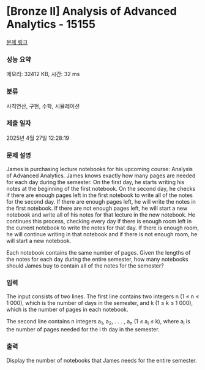 # [Bronze II] Analysis of Advanced Analytics - 15155 

[문제 링크](https://www.acmicpc.net/problem/15155) 

### 성능 요약

메모리: 32412 KB, 시간: 32 ms

### 분류

사칙연산, 구현, 수학, 시뮬레이션

### 제출 일자

2025년 4월 27일 12:28:19

### 문제 설명

<p>James is purchasing lecture notebooks for his upcoming course: Analysis of Advanced Analytics. James knows exactly how many pages are needed for each day during the semester. On the first day, he starts writing his notes at the beginning of the first notebook. On the second day, he checks if there are enough pages left in the first notebook to write all of the notes for the second day. If there are enough pages left, he will write the notes in the first notebook. If there are not enough pages left, he will start a new notebook and write all of his notes for that lecture in the new notebook. He continues this process, checking every day if there is enough room left in the current notebook to write the notes for that day. If there is enough room, he will continue writing in that notebook and if there is not enough room, he will start a new notebook.</p>

<p>Each notebook contains the same number of pages. Given the lengths of the notes for each day during the entire semester, how many notebooks should James buy to contain all of the notes for the semester?</p>

### 입력 

 <p>The input consists of two lines. The first line contains two integers n (1 ≤ n ≤ 1 000), which is the number of days in the semester, and k (1 ≤ k ≤ 1 000), which is the number of pages in each notebook.</p>

<p>The second line contains n integers a<sub>1</sub>, a<sub>2</sub>, . . . , a<sub>n</sub> (1 ≤ a<sub>i</sub> ≤ k), where a<sub>i</sub> is the number of pages needed for the i th day in the semester.</p>

### 출력 

 <p>Display the number of notebooks that James needs for the entire semester.</p>

